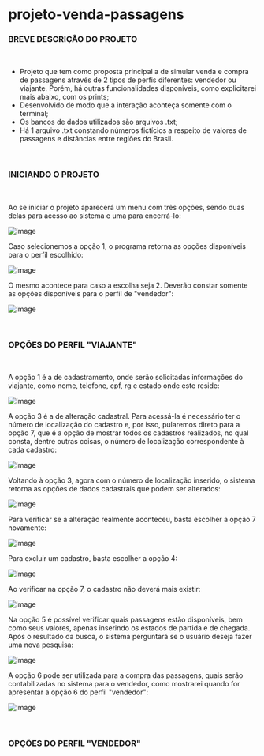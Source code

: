 # projeto-venda-passagens

<h3><b>BREVE DESCRIÇÃO DO PROJETO</b></h3>
<br>

- Projeto que tem como proposta principal a de simular venda e compra de passagens através de 2 tipos de perfis diferentes: vendedor ou viajante. Porém, há outras funcionalidades disponíveis, como explicitarei mais abaixo, com os prints;
- Desenvolvido de modo que a interação aconteça somente com o terminal;
- Os bancos de dados utilizados são arquivos .txt;
- Há 1 arquivo .txt constando números fictícios a respeito de valores de passagens e distâncias entre regiões do Brasil.

<br>
<h3><b>INICIANDO O PROJETO</b></h3>
<br>

Ao se iniciar o projeto aparecerá um menu com três opções, sendo duas delas para acesso ao sistema e uma para encerrá-lo:

![image](https://user-images.githubusercontent.com/69092295/135721377-088c67da-6207-4c04-b3b4-40fbe658dbd0.png)

Caso selecionemos a opção 1, o programa retorna as opções disponíveis para o perfil escolhido:

![image](https://user-images.githubusercontent.com/69092295/135721482-f9b1c0a7-6874-4860-b679-ed1befc38a3a.png)

O mesmo acontece para caso a escolha seja 2. Deverão constar somente as opções disponíveis para o perfil de "vendedor":

![image](https://user-images.githubusercontent.com/69092295/135721509-b804290c-d48f-4252-92f0-5d19a5821135.png)

<br>
<h3><b>OPÇÕES DO PERFIL "VIAJANTE"</b></h3>
<br>

A opção 1 é a de cadastramento, onde serão solicitadas informações do viajante, como nome, telefone, cpf, rg e estado onde este reside:

![image](https://user-images.githubusercontent.com/69092295/135721871-bc23f5e5-4274-4850-a231-d9152951ed4f.png)

A opção 3 é a de alteração cadastral. Para acessá-la é necessário ter o número de localização do cadastro e, por isso, pularemos direto para a opção 7, que é a opção de mostrar todos os cadastros realizados, no qual consta, dentre outras coisas, o número de localização correspondente à cada cadastro:

![image](https://user-images.githubusercontent.com/69092295/135721988-b1dbcafa-15e9-4009-91a1-bf21e58c5696.png)

Voltando à opção 3, agora com o número de localização inserido, o sistema retorna as opções de dados cadastrais que podem ser alterados:

![image](https://user-images.githubusercontent.com/69092295/135722082-4f51f8af-3e41-4307-a190-7f349c89440c.png)

Para verificar se a alteração realmente aconteceu, basta escolher a opção 7 novamente:

![image](https://user-images.githubusercontent.com/69092295/135722122-f9e370cc-fa38-49bf-98c6-4e77e4deb670.png)

Para excluir um cadastro, basta escolher a opção 4:

![image](https://user-images.githubusercontent.com/69092295/135722169-ab8e13e4-766d-4cbd-8b32-45711dd41008.png)

Ao verificar na opção 7, o cadastro não deverá mais existir:

![image](https://user-images.githubusercontent.com/69092295/135722189-025113a3-5742-41ef-93eb-6cdcad5627e1.png)

Na opção 5 é possível verificar quais passagens estão disponíveis, bem como seus valores, apenas inserindo os estados de partida e de chegada. Após o resultado da busca, o sistema perguntará se o usuário deseja fazer uma nova pesquisa:

![image](https://user-images.githubusercontent.com/69092295/135722256-d31dcbf0-7557-4638-b5f9-1dbf685af20d.png)

A opção 6 pode ser utilizada para a compra das passagens, quais serão contabilizadas no sistema para o vendedor, como mostrarei quando for apresentar a opção 6 do perfil "vendedor":

![image](https://user-images.githubusercontent.com/69092295/135722501-1322c3d4-79ad-4904-a0eb-4c1eb6ac194f.png)

<br>
<h3><b>OPÇÕES DO PERFIL "VENDEDOR"</b></h3>
<br>
